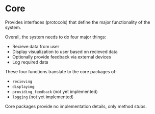 # Core

Provides interfaces (protocols) that define the major 
functionality of the system. 

Overall, the system needs to do four major things:
- Recieve data from user
- Display visualization to user based on recieved data
- Optionally provide feedback via external devices
- Log required data

These four functions translate to the core packages of:
- `recieving`
- `displaying`
- `providing_feedback` (not yet implemented)
- `logging` (not yet implemented)

Core packages provide no implementation details, only method
stubs.
